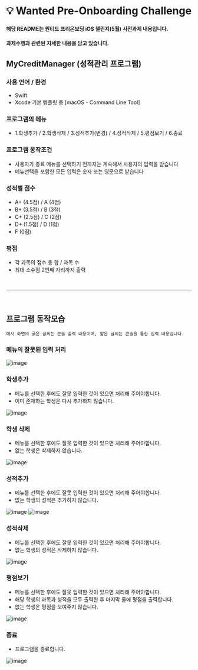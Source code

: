 # 💡 Wanted Pre-Onboarding Challenge

#### 해당 README는 원티드 프리온보딩 iOS 챌린지(5월) 사전과제 내용입니다.
#### 과제수행과 관련된 자세한 내용을 담고 있습니다.

## **MyCreditManager (성적관리 프로그램)**

### 사용 언어 / 환경
- Swift
- Xcode 기본 템플릿 중 [macOS - Command Line Tool]

### 프로그램의 메뉴
- 1.학생추가 / 2.학생삭제 / 3.성적추가(변경) / 4.성적삭제 / 5.평점보기 / 6.종료

### 프로그램 동작조건
- 사용자가 종료 메뉴를 선택하기 전까지는 계속해서 사용자의 입력을 받습니다
- 메뉴선택을 포함한 모든 입력은 숫자 또는 영문으로 받습니다

### 성적별 점수
- A+ (4.5점) / A (4점)
- B+ (3.5점) / B (3점)
- C+ (2.5점) / C (2점)
- D+ (1.5점) / D (1점)
- F (0점)

### 평점
- 각 과목의 점수 총 합 / 과목 수
- 최대 소수점 2번째 자리까지 출력

<br>

---

<br>

## **프로그램 동작모습**
`예시 화면의 굵은 글씨는 콘솔 출력 내용이며, 얇은 글씨는 콘솔을 통한 입력 내용입니다.`

### 메뉴의 잘못된 입력 처리
![image](https://user-images.githubusercontent.com/107039500/234001476-787d9997-0b18-4df8-8c35-df002edc26a5.png)

### **학생추가**

- 메뉴를 선택한 후에도 잘못 입력한 것이 있으면 처리해 주어야합니다.
- 이미 존재하는 학생은 다시 추가하지 않습니다.

![image](https://user-images.githubusercontent.com/107039500/234001883-97fa9840-7b09-442a-8889-0425c7664d1b.png)


### **학생 삭제**

- 메뉴를 선택한 후에도 잘못 입력한 것이 있으면 처리해 주어야합니다.
- 없는 학생은 삭제하지 않습니다.

![image](https://user-images.githubusercontent.com/107039500/234001948-8f66a04c-3946-445a-8631-df2af0f4f42d.png)


### **성적추가**

- 메뉴를 선택한 후에도 잘못 입력한 것이 있으면 처리해 주어야합니다.
- 없는 학생의 성적은 추가하지 않습니다.

![image](https://user-images.githubusercontent.com/107039500/234002041-a1978e99-1825-4750-ba7f-e1d058a308dd.png)
![image](https://user-images.githubusercontent.com/107039500/234002061-528f6401-c549-4d02-b3a0-09c42f7fdc38.png)



### **성적삭제**

- 메뉴를 선택한 후에도 잘못 입력한 것이 있으면 처리해 주어야합니다.
- 없는 학생의 성적은 삭제하지 않습니다.

![image](https://user-images.githubusercontent.com/107039500/234002105-9696c14d-4d39-446b-b5bc-cb4142136dfd.png)



### **평점보기**

- 메뉴를 선택한 후에도 잘못 입력한 것이 있으면 처리해 주어야합니다.
- 해당 학생의 과목과 성적을 모두 출력한 후 마지막 줄에 평점을 출력합니다.
- 없는 학생은 평점을 보여주지 않습니다.

![image](https://user-images.githubusercontent.com/107039500/234002138-750b50a6-cb77-47e9-84af-6705b26d15c5.png)


### **종료**

- 프로그램을 종료합니다.

![image](https://user-images.githubusercontent.com/107039500/234002185-ade021d4-ef50-452a-9c0b-e886048af27b.png)
